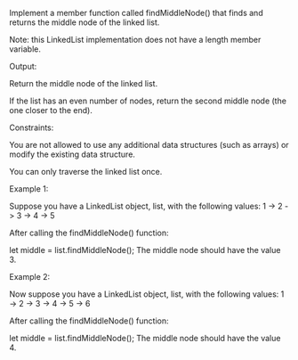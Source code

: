 Implement a member function called findMiddleNode() that finds and returns the middle node of the linked list.

Note: this LinkedList implementation does not have a length member variable.



Output:

Return the middle node of the linked list.

If the list has an even number of nodes, return the second middle node (the one closer to the end).



Constraints:

You are not allowed to use any additional data structures (such as arrays) or modify the existing data structure.

You can only traverse the linked list once.





Example 1:

Suppose you have a LinkedList object, list, with the following values:
1 -> 2 -> 3 -> 4 -> 5


After calling the findMiddleNode() function:

let middle = list.findMiddleNode();
The middle node should have the value 3.





Example 2:

Now suppose you have a LinkedList object, list, with the following values:
1 -> 2 -> 3 -> 4 -> 5 -> 6


After calling the findMiddleNode() function:

let middle = list.findMiddleNode();
The middle node should have the value 4.